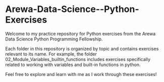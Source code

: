# Arewa-Data-Science--Python-Exercises

Welcome to my practice repository for Python exercises from the Arewa Data Science Python Programming Fellowship.

Each folder in this repository is organized by topic and contains exercises relevant to its name. For example, the folder 02_Module_Variables_builtin_functions includes exercises specifically related to working with variables and built-in functions in python.

Feel free to explore and learn with me as I work through these exercises!
